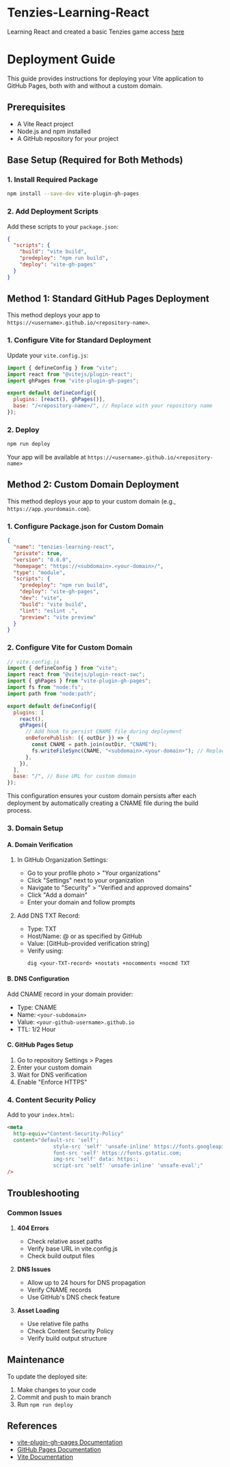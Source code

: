 # Tenzies-Learning-React

Learning React and created a basic Tenzies game access [here](https://ahmed-marzook.github.io/Tenzies-Learning-React/)

# Deployment Guide

This guide provides instructions for deploying your Vite application to GitHub Pages, both with and without a custom domain.

## Prerequisites

- A Vite React project
- Node.js and npm installed
- A GitHub repository for your project

## Base Setup (Required for Both Methods)

### 1. Install Required Package

```bash
npm install --save-dev vite-plugin-gh-pages
```

### 2. Add Deployment Scripts

Add these scripts to your `package.json`:

```json
{
  "scripts": {
    "build": "vite build",
    "predeploy": "npm run build",
    "deploy": "vite-gh-pages"
  }
}
```

## Method 1: Standard GitHub Pages Deployment

This method deploys your app to `https://<username>.github.io/<repository-name>`.

### 1. Configure Vite for Standard Deployment

Update your `vite.config.js`:

```javascript
import { defineConfig } from "vite";
import react from "@vitejs/plugin-react";
import ghPages from "vite-plugin-gh-pages";

export default defineConfig({
  plugins: [react(), ghPages()],
  base: "/<repository-name>/", // Replace with your repository name
});
```

### 2. Deploy

```bash
npm run deploy
```

Your app will be available at `https://<username>.github.io/<repository-name>`

## Method 2: Custom Domain Deployment

This method deploys your app to your custom domain (e.g., `https://app.yourdomain.com`).

### 1. Configure Package.json for Custom Domain

```json
{
  "name": "tenzies-learning-react",
  "private": true,
  "version": "0.0.0",
  "homepage": "https://<subdomain>.<your-domain>/",
  "type": "module",
  "scripts": {
    "predeploy": "npm run build",
    "deploy": "vite-gh-pages",
    "dev": "vite",
    "build": "vite build",
    "lint": "eslint .",
    "preview": "vite preview"
  }
}
```

### 2. Configure Vite for Custom Domain

```javascript
// vite.config.js
import { defineConfig } from "vite";
import react from "@vitejs/plugin-react-swc";
import { ghPages } from "vite-plugin-gh-pages";
import fs from "node:fs";
import path from "node:path";

export default defineConfig({
  plugins: [
    react(),
    ghPages({
      // Add hook to persist CNAME file during deployment
      onBeforePublish: ({ outDir }) => {
        const CNAME = path.join(outDir, "CNAME");
        fs.writeFileSync(CNAME, "<subdomain>.<your-domain>"); // Replace with your domain
      },
    }),
  ],
  base: "/", // Base URL for custom domain
});
```

This configuration ensures your custom domain persists after each deployment by automatically creating a CNAME file during the build process.

### 3. Domain Setup

#### A. Domain Verification

1. In GitHub Organization Settings:

   - Go to your profile photo > "Your organizations"
   - Click "Settings" next to your organization
   - Navigate to "Security" > "Verified and approved domains"
   - Click "Add a domain"
   - Enter your domain and follow prompts

2. Add DNS TXT Record:
   - Type: TXT
   - Host/Name: @ or as specified by GitHub
   - Value: [GitHub-provided verification string]
   - Verify using:
     ```shell
     dig <your-TXT-record> +nostats +nocomments +nocmd TXT
     ```

#### B. DNS Configuration

Add CNAME record in your domain provider:

- Type: CNAME
- Name: `<your-subdomain>`
- Value: `<your-github-username>.github.io`
- TTL: 1/2 Hour

#### C. GitHub Pages Setup

1. Go to repository Settings > Pages
2. Enter your custom domain
3. Wait for DNS verification
4. Enable "Enforce HTTPS"

### 4. Content Security Policy

Add to your `index.html`:

```html
<meta
  http-equiv="Content-Security-Policy"
  content="default-src 'self'; 
               style-src 'self' 'unsafe-inline' https://fonts.googleapis.com; 
               font-src 'self' https://fonts.gstatic.com;
               img-src 'self' data: https:;
               script-src 'self' 'unsafe-inline' 'unsafe-eval';"
/>
```

## Troubleshooting

### Common Issues

1. **404 Errors**

   - Check relative asset paths
   - Verify base URL in vite.config.js
   - Check build output files

2. **DNS Issues**

   - Allow up to 24 hours for DNS propagation
   - Verify CNAME records
   - Use GitHub's DNS check feature

3. **Asset Loading**
   - Use relative file paths
   - Check Content Security Policy
   - Verify build output structure

## Maintenance

To update the deployed site:

1. Make changes to your code
2. Commit and push to main branch
3. Run `npm run deploy`

## References

- [vite-plugin-gh-pages Documentation](https://github.com/metonym/vite-plugin-gh-pages)
- [GitHub Pages Documentation](https://docs.github.com/en/pages)
- [Vite Documentation](https://vitejs.dev/)
